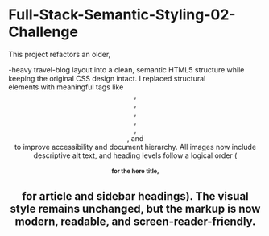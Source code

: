 # Full-Stack-Semantic-Styling-02-Challenge
This project refactors an older, <div>-heavy travel-blog layout into a clean, semantic HTML5 structure while keeping the original CSS design intact.
I replaced structural <div> elements with meaningful tags like <header>, <nav>, <main>, <section>, <article>, <aside>, and <footer> to improve accessibility and document hierarchy.
All images now include descriptive alt text, and heading levels follow a logical order (<h1> for the hero title, <h2> for article and sidebar headings).
The visual style remains unchanged, but the markup is now modern, readable, and screen-reader-friendly.
